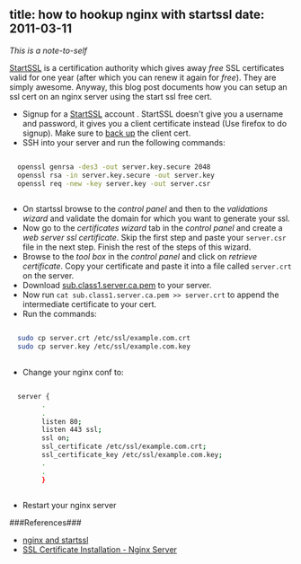 title: how to hookup nginx with startssl
date: 2011-03-11
---

*This is a note-to-self* 

[StartSSL](http://www.startssl.com) is a certification authority which gives away *free* SSL certificates valid for one year (after which you can renew it again for *free*). They are simply awesome. Anyway, this blog post documents how you can setup an ssl cert on an nginx server using the start ssl free cert.

- Signup for a [StartSSL](http://www.startssl.com) account . StartSSL doesn't give you a username and password, it gives you a client certificate instead (Use firefox to do signup). Make sure to [back up](https://www.startssl.com/?app=25#4) the client cert.
- SSH into your server and run the following commands:
  
~~~bash

  openssl genrsa -des3 -out server.key.secure 2048
  openssl rsa -in server.key.secure -out server.key
  openssl req -new -key server.key -out server.csr
  
~~~

- On startssl browse to the *control panel* and then to the *validations wizard* and validate the domain for which you want to generate your ssl.
- Now go to the *certificates wizard* tab in the *control panel* and create a *web server ssl certificate*. Skip the first step and paste your `server.csr` file in the next step. Finish the rest of the steps of this wizard.
- Browse to the *tool box* in the *control panel* and click on *retrieve certificate*. Copy your certificate and paste it into a file called `server.crt` on the server.
- Download [sub.class1.server.ca.pem](http://www.startssl.com/certs/sub.class1.server.ca.pem) to your server.
- Now run `cat sub.class1.server.ca.pem >> server.crt` to append the intermediate certificate to your cert.
- Run the commands:
  
~~~bash

  sudo cp server.crt /etc/ssl/example.com.crt
  sudo cp server.key /etc/ssl/example.com.key
  
~~~

- Change your nginx conf to:
  
~~~bash

  server {
        .
        .
        listen 80;
        listen 443 ssl;
        ssl on;
        ssl_certificate /etc/ssl/example.com.crt;
        ssl_certificate_key /etc/ssl/example.com.key;
        .
        .
        }
  
~~~

- Restart your nginx server

###References###
- [nginx and startssl](http://stephen.mcquay.me/blog/detail/30/)
- [SSL Certificate Installation - Nginx Server](http://www.digicert.com/ssl-certificate-installation-nginx.htm)
